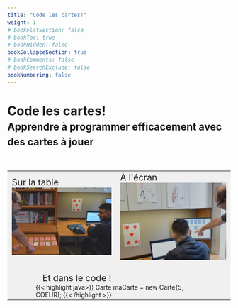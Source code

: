 ```yaml
---
title: "Code les cartes!"
weight: 1
# bookFlatSection: false
# bookToc: true
# bookHidden: false
bookCollapseSection: true
# bookComments: false
# bookSearchExclude: false
bookNumbering: false
---
```


<h1>Code les cartes!<br>
<span style="font-size:1.4rem;">
Apprendre à programmer efficacement avec des cartes à jouer 
</span>
</h1>

<br>

<table style="background:#f0f0f0">
<tr>
<td style="font-size:1.25rem;">
Sur la table<br>
<img src="/bilan2022/travail02.jpg" />
</td>
<td style="font-size:1.25rem;">
À l'écran<br>
<img src="/bilan2022/travail01.jpg" />
</td>
</tr>
<tr>
<td colspan="2" style="background:#f0f0f0">
<br>
<center>
<div id="code-intro" style="max-width:23.5rem;background:#f0f0f0;text-align:left;">
<span style="position:relative;left:0.95rem;font-size:1.25rem">Et dans le code&nbsp;!</span><br>
<div>
{{< highlight java>}}
Carte maCarte = new Carte(5, COEUR);
{{< /highlight >}}
</div>
</div>
</center>

</td>

</tr>
</table>

<script>
// https://stackoverflow.com/questions/36532307/rem-px-in-javascript
function convertRemToPixels(rem) {    
    return rem * parseFloat(getComputedStyle(document.documentElement).fontSize);
}

function adjustCodeDivWidth(){

    const codeDiv = document.querySelector("#code-intro");
    const codeSpan = codeDiv.querySelector("pre>code>span>span");

    if(codeSpan) {

        const codeWidth = codeSpan.offsetWidth + 2*convertRemToPixels(1);

        console.log("ajusting the width of #code-intro to: " + codeWidth);

        codeDiv.style["width"] = codeWidth + "px";
    }
}

addEventListener("load", (event) => {
    adjustCodeDivWidth();
});

</script>
